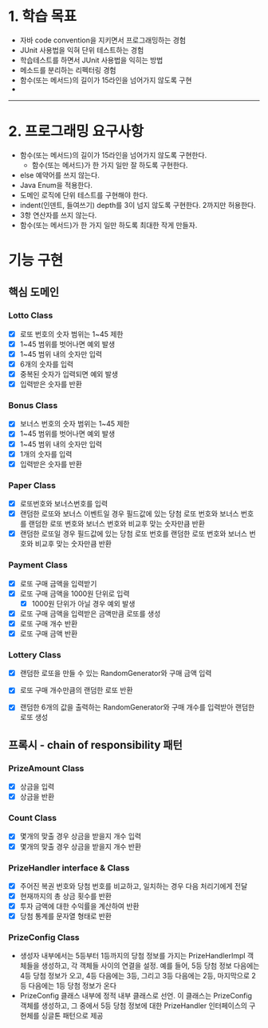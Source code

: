 # 1. 학습 목표
- 자바 code convention을 지키면서 프로그래밍하는 경험
- JUnit 사용법을 익혀 단위 테스트하는 경험
- 학습테스트를 하면서 JUnit 사용법을 익히는 방법
- 메소드를 분리하는 리펙터링 경험
- 함수(또는 메서드)의 길이가 15라인을 넘어가지 않도록 구현
- 
---

# 2. 프로그래밍 요구사항

- 함수(또는 메서드)의 길이가 15라인을 넘어가지 않도록 구현한다. 
  - 함수(또는 메서드)가 한 가지 일만 잘 하도록 구현한다.
- else 예약어를 쓰지 않는다.  
- Java Enum을 적용한다.
- 도메인 로직에 단위 테스트를 구현해야 한다.
- indent(인덴트, 들여쓰기) depth를 3이 넘지 않도록 구현한다. 2까지만 허용한다.
- 3항 연산자를 쓰지 않는다.
- 함수(또는 메서드)가 한 가지 일만 하도록 최대한 작게 만들자.

# 기능 구현
## 핵심 도메인
### Lotto Class
- [x] 로또 번호의 숫자 범위는 1~45 제한
- [x] 1~45 범위를 벗어나면 예외 발생
- [x] 1~45 범위 내의 숫자만 입력
- [x] 6개의 숫자를 입력
- [x] 중복된 숫자가 입력되면 예외 발생
- [x] 입력받은 숫자를 반환

### Bonus Class
- [x] 보너스 번호의 숫자 범위는 1~45 제한
- [x] 1~45 범위를 벗어나면 예외 발생
- [x] 1~45 범위 내의 숫자만 입력
- [x] 1개의 숫자를 입력
- [x] 입력받은 숫자를 반환

### Paper Class
- [x] 로또번호와 보너스번호를 입력
- [x] 랜덤한 로또와 보너스 이벤트일 경우 필드값에 있는 당첨 로또 번호와 보너스 번호를 랜덤한 로또 번호와 보너스 번호와 비교후 맞는 숫자만큼 반환
- [x] 랜덤한 로또일 경우 필드값에 있는 당첨 로또 번호를 랜덤한 로또 번호와 보너스 번호와 비교후 맞는 숫자만큼 반환

### Payment Class
- [x] 로또 구매 금액을 입력받기
- [x] 로또 구매 금액을 1000원 단위로 입력
  - [x] 1000원 단위가 아닐 경우 예외 발생
- [x] 로또 구매 금액을 입력받은 금액만큼 로또를 생성
- [x] 로또 구매 개수 반환
- [x] 로또 구매 금액 반환

### Lottery Class
- [x] 랜덤한 로또을 만들 수 있는 RandomGenerator와 구매 금액 입력
- [x] 로또 구매 개수만큼의 랜덤한 로또 반환
- [x] 랜덤한 6개의 값을 출력하는 RandomGenerator와 구매 개수를 입력받아 랜덤한 로또 생성


## 프록시 - chain of responsibility 패턴

### PrizeAmount Class
- [x] 상금을 입력
- [x] 상금을 반환

### Count Class
- [x] 몇개의 맞출 경우 상금을 받을지 개수 입력
- [x] 몇개의 맞출 경우 상금을 받을지 개수 반환

### PrizeHandler interface & Class
- [x] 주어진 복권 번호와 당첨 번호를 비교하고, 일치하는 경우 다음 처리기에게 전달
- [x] 현재까지의 총 상금 횟수를 반환
- [x] 투자 금액에 대한 수익률을 계산하여 반환
- [x] 당첨 통계를 문자열 형태로 반환

### PrizeConfig Class
- 생성자 내부에서는 5등부터 1등까지의 당첨 정보를 가지는 PrizeHandlerImpl 객체들을 생성하고, 각 객체들 사이의 연결을 설정. 예를 들어, 5등 당첨 정보 다음에는 4등 당첨 정보가 오고, 4등 다음에는 3등, 그리고 3등 다음에는 2등, 마지막으로 2등 다음에는 1등 당첨 정보가 온다
- PrizeConfig 클래스 내부에 정적 내부 클래스로 선언. 이 클래스는 PrizeConfig 객체를 생성하고, 그 중에서 5등 당첨 정보에 대한 PrizeHandler 인터페이스의 구현체를 싱글톤 패턴으로 제공
